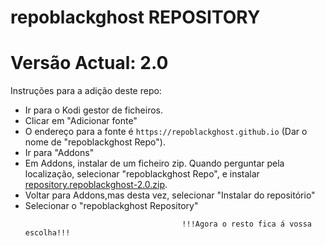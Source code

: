 # repoblackghost REPOSITORY
# Versão Actual: 2.0

Instruções para a adição deste repo:


<p align="left">
  <ul>
    <li>Ir para o Kodi gestor de ficheiros.</li>
    <li>Clicar em "Adicionar fonte"</li>
    <li>O endereço para a fonte é <code>https://repoblackghost.github.io</code> (Dar o nome de "repoblackghost Repo").</li>
    <li>Ir para "Addons"</li>
    <li>Em Addons, instalar de um ficheiro zip. Quando perguntar pela localização, selecionar "repoblackghost Repo", e instalar <a href="repository.repoblackghost-2.0.zip">repository.repoblackghost-2.0.zip</a>.</li>
    <li>Voltar para Addons,mas desta vez, selecionar "Instalar do repositório"</li>
    <li>Selecionar o "repoblackghost Repository"</li>
    
                                       !!!Agora o resto fica á vossa escolha!!!
  </ul>
</p>




